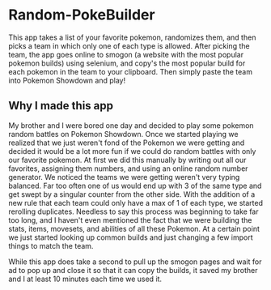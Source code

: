 # Random-PokeBuilder

This app takes a list of your favorite pokemon, randomizes them, and then picks a team in which only one of each type is allowed. 
After picking the team, the app goes online to smogon (a website with the most popular pokemon builds) using selenium, 
and copy's the most popular build for each pokemon in the team to your clipboard. Then simply paste the team into Pokemon Showdown and play!

## Why I made this app

My brother and I were bored one day and decided to play some pokemon random battles on Pokemon Showdown. Once we started playing we realized that
we just weren't fond of the Pokemon we were getting and decided it would be a lot more fun if we could do random battles with only our favorite
pokemon. At first we did this manually by writing out all our favorites, assigning them numbers, and using an online random number generator.
We noticed the teams we were getting weren't very typing balanced. Far too often one of us would end up with 3 of the same type and get swept
by a singular counter from the other side. With the addition of a new rule that each team could only have a max of 1 of each type, we started
rerolling duplicates. Needless to say this process was beginning to take far too long, and I haven't even mentioned the fact that we were
building the stats, items, movesets, and abilities of all these Pokemon. At a certain point we just started looking up common builds and just
changing a few import things to match the team.

While this app does take a second to pull up the smogon pages and wait for ad to pop up and close it so that it can copy the builds, it saved
my brother and I at least 10 minutes each time we used it.
